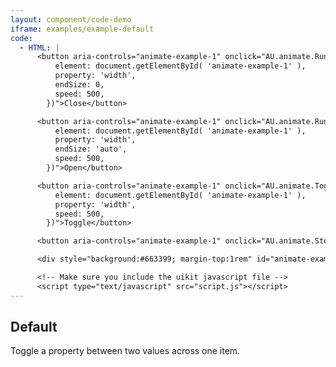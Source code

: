 ```yaml
---
layout: component/code-demo
iframe: examples/example-default
code:
  - HTML: |
      <button aria-controls="animate-example-1" onclick="AU.animate.Run({
          element: document.getElementById( 'animate-example-1' ),
          property: 'width',
          endSize: 0,
          speed: 500,
        })">Close</button>

      <button aria-controls="animate-example-1" onclick="AU.animate.Run({
          element: document.getElementById( 'animate-example-1' ),
          property: 'width',
          endSize: 'auto',
          speed: 500,
        })">Open</button>

      <button aria-controls="animate-example-1" onclick="AU.animate.Toggle({
          element: document.getElementById( 'animate-example-1' ),
          property: 'width',
          speed: 500,
        })">Toggle</button>

      <button aria-controls="animate-example-1" onclick="AU.animate.Stop( document.getElementById('animate-example-1') )">Stop</button>

      <div style="background:#663399; margin-top:1rem" id="animate-example-1">&nbsp;<br /><br /><br /></div>

      <!-- Make sure you include the uikit javascript file -->
      <script type="text/javascript" src="script.js"></script>
---
```

## Default

Toggle a property between two values across one item.
